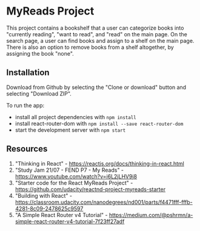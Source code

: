 # MyReads Project

This project contains a bookshelf that a user can categorize books into "currently reading", "want to read", and "read" on the main page. On the search page, a user can find books and assign to a shelf on the main page. There is also an option to remove books from a shelf altogether, by assigning the book "none".  

## Installation

Download from Github by selecting the "Clone or download" button and selecting "Download ZIP".

To run the app:

* install all project dependencies with `npm install`
* install react-router-dom with `npm install --save react-router-dom`
* start the development server with `npm start`

## Resources

1. "Thinking in React" - https://reactjs.org/docs/thinking-in-react.html
2. "Study Jam 21/07 - FEND P7 - My Reads" - https://www.youtube.com/watch?v=i6L2jLHV9j8
3. "Starter code for the React MyReads Project" - https://github.com/udacity/reactnd-project-myreads-starter
4. "Building with React" - https://classroom.udacity.com/nanodegrees/nd001/parts/f4471fff-fffb-4281-8c09-2478625c9597
5. "A Simple React Router v4 Tutorial" - https://medium.com/@pshrmn/a-simple-react-router-v4-tutorial-7f23ff27adf
